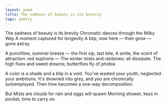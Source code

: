 ```yaml
---
layout: poem
title: The sadness of beauty is its brevity
tags: poetry
---
```


The sadness of beauty is its brevity
Chromatic dances through the Milky Way
A moment captured for longevity
A blip, now here — then gone — gone astray
 
A punchline, summer breeze — the first sip, last bite,
A smile, the scent of attraction: red euphoria —
The winter mists and rainbows: all dissipate.
The high fives and sweet dreams; butterflies fly of phobia
 
A color is a shade and a blip in a void. 
You've wasted your youth, neglected your ambitions.
It's drowned into grey, and you are chronically (un)employed.
Then time becomes a one-way decomposition.
 
But Mists are clouds for rain and eggs will spawn
Morning shower, keys in pocket, time to carry on.